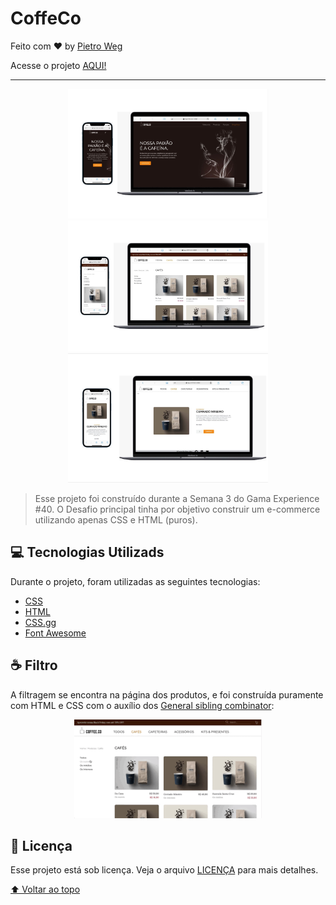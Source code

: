 # CoffeCo

Feito com ♥ by [Pietro Weg](www.linkedin/com/pwsera)  

Acesse o projeto [AQUI!](https://pwsera.github.io/ecommerce-coffeeco-layout/)

---

<!---Esses são exemplos. Veja https://shields.io para outras pessoas ou para personalizar este conjunto de escudos. Você pode querer incluir dependências, status do projeto e informações de licença aqui--->
<p align="center">
  <img src="./assets/images-markdown/capa-inicio.jpeg" alt="exemplo imagem" width="320px">
  <br>
  <img src="./assets/images-markdown/capa-ecommerce.jpeg" alt="exemplo imagem" width="320px">
  <br>
  <img src="./assets/images-markdown/capa-produtor.jpeg" alt="exemplo imagem" width="320px">
</p>


> Esse projeto foi construído durante a Semana 3 do Gama Experience #40. O Desafio principal tinha por objetivo construir um e-commerce utilizando apenas CSS e HTML (puros).

## 💻 Tecnologias Utilizads

Durante o projeto, foram utilizadas as seguintes tecnologias: 
 - [CSS](https://www.w3.org/Style/CSS/)
 - [HTML](https://developer.mozilla.org/pt-BR/docs/Web/HTML)
 - [CSS.gg](https://css.gg/)
 - [Font Awesome](https://fontawesome.com/)


## ☕ Filtro

A filtragem se encontra na página dos produtos, e foi construída puramente com HTML e CSS com o auxílio dos [General sibling combinator](https://developer.mozilla.org/en-US/docs/Web/CSS/General_sibling_combinator):

<p align="center">
  <img src="./assets/images-markdown/giff-filtro.gif" width="300">
</p>


## 📝 Licença

Esse projeto está sob licença. Veja o arquivo [LICENÇA](license.md) para mais detalhes.

[⬆ Voltar ao topo](#CoffeCo)<br>
